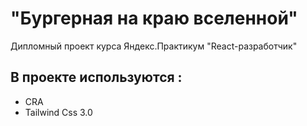 # "Бургерная на краю вселенной"

Дипломный проект курса Яндекс.Практикум "React-разработчик" 

## В проекте используются :

- CRA
- Tailwind Css 3.0
